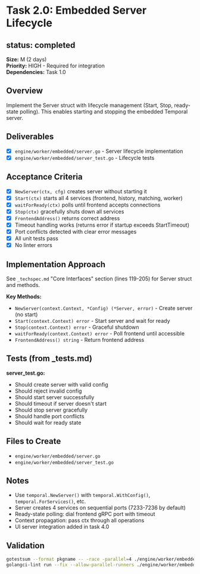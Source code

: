 # Task 2.0: Embedded Server Lifecycle

## status: completed

**Size:** M (2 days)  
**Priority:** HIGH - Required for integration  
**Dependencies:** Task 1.0

## Overview

Implement the Server struct with lifecycle management (Start, Stop, ready-state polling). This enables starting and stopping the embedded Temporal server.

## Deliverables

- [x] `engine/worker/embedded/server.go` - Server lifecycle implementation
- [x] `engine/worker/embedded/server_test.go` - Lifecycle tests

## Acceptance Criteria

- [x] `NewServer(ctx, cfg)` creates server without starting it
- [x] `Start(ctx)` starts all 4 services (frontend, history, matching, worker)
- [x] `waitForReady(ctx)` polls until frontend accepts connections
- [x] `Stop(ctx)` gracefully shuts down all services
- [x] `FrontendAddress()` returns correct address
- [x] Timeout handling works (returns error if startup exceeds StartTimeout)
- [x] Port conflicts detected with clear error messages
- [x] All unit tests pass
- [x] No linter errors

## Implementation Approach

See `_techspec.md` "Core Interfaces" section (lines 119-205) for Server struct and methods.

**Key Methods:**
- `NewServer(context.Context, *Config) (*Server, error)` - Create server (no start)
- `Start(context.Context) error` - Start server and wait for ready
- `Stop(context.Context) error` - Graceful shutdown
- `waitForReady(context.Context) error` - Poll frontend until accessible
- `FrontendAddress() string` - Return frontend address

## Tests (from _tests.md)

**server_test.go:**
- Should create server with valid config
- Should reject invalid config
- Should start server successfully
- Should timeout if server doesn't start
- Should stop server gracefully
- Should handle port conflicts
- Should wait for ready state

## Files to Create

- `engine/worker/embedded/server.go`
- `engine/worker/embedded/server_test.go`

## Notes

- Use `temporal.NewServer()` with `temporal.WithConfig()`, `temporal.ForServices()`, etc.
- Server creates 4 services on sequential ports (7233-7236 by default)
- Ready-state polling: dial frontend gRPC port with timeout
- Context propagation: pass ctx through all operations
- UI server integration added in task 4.0

## Validation

```bash
gotestsum --format pkgname -- -race -parallel=4 ./engine/worker/embedded
golangci-lint run --fix --allow-parallel-runners ./engine/worker/embedded/...
```
